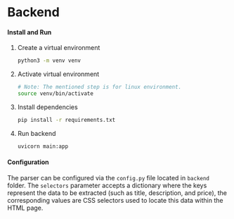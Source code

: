 # Backend

#### Install and Run

1. Create a virtual environment
    ```bash
    python3 -m venv venv
    ```

1. Activate virtual environment
    ```bash
    # Note: The mentioned step is for linux environment.
    source venv/bin/activate
    ```
1. Install dependencies
    ```bash
    pip install -r requirements.txt
    ```

1. Run backend
    ```bash
    uvicorn main:app
    ```

#### Configuration
The parser can be configured via the `config.py` file located in `backend` folder. The `selectors` parameter accepts a dictionary where the keys represent the data to be extracted (such as title, description, and price), the corresponding values are CSS selectors used to locate this data within the HTML page.